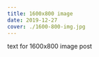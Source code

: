 ```yaml
---
title: 1600x800 image
date: 2019-12-27
cover: ./1600-800-img.jpg
---
```


text for 1600x800 image post
